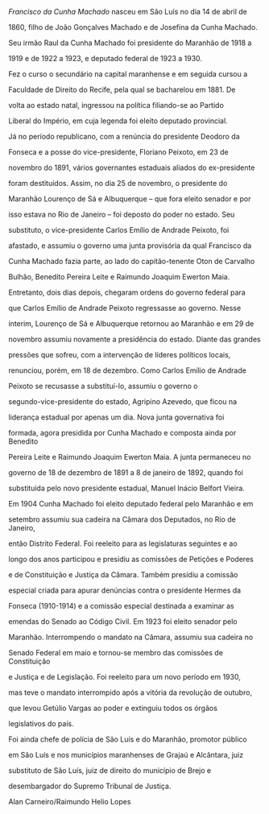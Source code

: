 

*Francisco da Cunha Machado* nasceu em São Luís no dia 14 de abril de

1860, filho de João Gonçalves Machado e de Josefina da Cunha Machado.

Seu irmão Raul da Cunha Machado foi presidente do Maranhão de 1918 a

1919 e de 1922 a 1923, e deputado federal de 1923 a 1930.



Fez o curso o secundário na capital maranhense e em seguida cursou a

Faculdade de Direito do Recife, pela qual se bacharelou em 1881. De

volta ao estado natal, ingressou na política filiando-se ao Partido

Liberal do Império, em cuja legenda foi eleito deputado provincial.



Já no período republicano, com a renúncia do presidente Deodoro da

Fonseca e a posse do vice-presidente, Floriano Peixoto, em 23 de

novembro do 1891, vários governantes estaduais aliados do ex-presidente

foram destituídos. Assim, no dia 25 de novembro, o presidente do

Maranhão Lourenço de Sá e Albuquerque – que fora eleito senador e por

isso estava no Rio de Janeiro – foi deposto do poder no estado. Seu

substituto, o vice-presidente Carlos Emílio de Andrade Peixoto, foi

afastado, e assumiu o governo uma junta provisória da qual Francisco da

Cunha Machado fazia parte, ao lado do capitão-tenente Oton de Carvalho

Bulhão, Benedito Pereira Leite e Raimundo Joaquim Ewerton Maia.

Entretanto, dois dias depois, chegaram ordens do governo federal para

que Carlos Emílio de Andrade Peixoto regressasse ao governo. Nesse

ínterim, Lourenço de Sá e Albuquerque retornou ao Maranhão e em 29 de

novembro assumiu novamente a presidência do estado. Diante das grandes

pressões que sofreu, com a intervenção de líderes políticos locais,

renunciou, porém, em 18 de dezembro. Como Carlos Emílio de Andrade

Peixoto se recusasse a substituí-lo, assumiu o governo o

segundo-vice-presidente do estado, Agripino Azevedo, que ficou na

liderança estadual por apenas um dia. Nova junta governativa foi

formada, agora presidida por Cunha Machado e composta ainda por Benedito

Pereira Leite e Raimundo Joaquim Ewerton Maia. A junta permaneceu no

governo de 18 de dezembro de 1891 a 8 de janeiro de 1892, quando foi

substituída pelo novo presidente estadual, Manuel Inácio Belfort Vieira.



Em 1904 Cunha Machado foi eleito deputado federal pelo Maranhão e em

setembro assumiu sua cadeira na Câmara dos Deputados, no Rio de Janeiro,

então Distrito Federal. Foi reeleito para as legislaturas seguintes e ao

longo dos anos participou e presidiu as comissões de Petições e Poderes

e de Constituição e Justiça da Câmara. Também presidiu a comissão

especial criada para apurar denúncias contra o presidente Hermes da

Fonseca (1910-1914) e a comissão especial destinada a examinar as

emendas do Senado ao Código Civil. Em 1923 foi eleito senador pelo

Maranhão. Interrompendo o mandato na Câmara, assumiu sua cadeira no

Senado Federal em maio e tornou-se membro das comissões de Constituição

e Justiça e de Legislação. Foi reeleito para um novo período em 1930,

mas teve o mandato interrompido após a vitória da revolução de outubro,

que levou Getúlio Vargas ao poder e extinguiu todos os órgãos

legislativos do país.



Foi ainda chefe de polícia de São Luís e do Maranhão, promotor público

em São Luís e nos municípios maranhenses de Grajaú e Alcântara, juiz

substituto de São Luís, juiz de direito do município de Brejo e

desembargador do Supremo Tribunal de Justiça.



Alan Carneiro/Raimundo Helio Lopes



